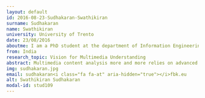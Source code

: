 ```yaml
---
layout: default 
id: 2016-08-23-Sudhakaran-Swathikiran
surname: Sudhakaran
name: Swathikiran
university: University of Trento
date: 23/08/2016
aboutme: I am a PhD student at the department of Information Engineering and Computer Science of the University of Trento, Italy, in collaboration with Fondazione Bruno Kessler. My research focuses on deep learning techniques for computer vision applications.
from: India
research_topic: Vision for Multimedia Understanding
abstract: Multimedia content analysis more and more relies on advanced machine learning to capture the enormous richness of multi-modal sources (commented videos, images with captions, etc.). At the other side, domain specific knowledge is often available to leverage the content analysis task, but effectively encoding it into machine learning (down to the development of task-specific feature representations) is still an open research issue. The goal of this PhD is to progress on the computer vision side of the problem, to go beyond a mono-modal approach where supervisions for learning are provided explicitly. Instead, I will investigate how structured (background knowledge) and semi-structured data (e.g. text captions and descriptions) can be used to provide implicit supervision to enrich the task-specific visual learning capabilities.'advisor: Lanz Oswald'keywords: Computer Vision, Multimedia, Machine Learning'website: http&#58;//tev.fbk.eu/people/profile/sudhakaran
img: sudhakaran.jpg
email: sudhakaran<i class="fa fa-at" aria-hidden="true"></i>fbk.eu
alt: Swathikiran Sudhakaran
modal-id: stud109
---
```

